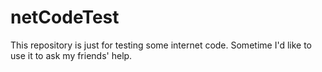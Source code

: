 # netCodeTest
This repository is just for testing some internet code. Sometime I'd like to use it to ask my friends' help.
